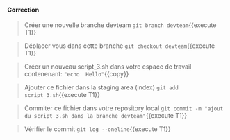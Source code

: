 #### Correction

> Créer une nouvelle branche devteam
`git branch devteam`{{execute T1}}

> Déplacer vous dans cette branche
`git checkout devteam`{{execute T1}}

> Créer un nouveau script_3.sh  dans votre espace de travail  
contenenant:  `"echo  Hello"`{{copy}}
 
> Ajouter ce fichier dans la staging area (index)
`git add script_3.sh`{{execute T1}}

> Commiter ce fichier dans votre repository local
`git commit -m "ajout du script_3.sh dans la branche devteam"`{{execute T1}}

> Vérifier le commit
`git log --oneline`{{execute T1}}
